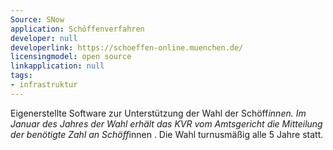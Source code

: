 ```yaml
---
Source: SNow
application: Schöffenverfahren
developer: null
developerlink: https://schoeffen-online.muenchen.de/
licensingmodel: open source
linkapplication: null
tags:
- infrastruktur
---
```

Eigenerstellte Software zur Unterstützung der Wahl der Schöff*innen. Im Januar des Jahres der Wahl erhält das KVR vom Amtsgericht die Mitteilung der benötigte Zahl an Schöff*innen . Die Wahl turnusmäßig alle 5 Jahre statt.
